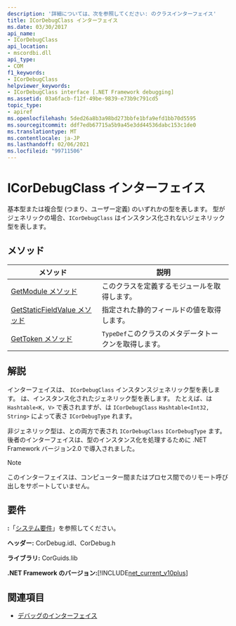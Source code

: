 ```yaml
---
description: '詳細については、次を参照してください: のクラスインターフェイス'
title: ICorDebugClass インターフェイス
ms.date: 03/30/2017
api_name:
- ICorDebugClass
api_location:
- mscordbi.dll
api_type:
- COM
f1_keywords:
- ICorDebugClass
helpviewer_keywords:
- ICorDebugClass interface [.NET Framework debugging]
ms.assetid: 03a6facb-f12f-49be-9839-e73b9c791cd5
topic_type:
- apiref
ms.openlocfilehash: 5ded26a8b3a98bd273bbfe1bfa9efd1bb70d5595
ms.sourcegitcommit: ddf7edb67715a5b9a45e3dd44536dabc153c1de0
ms.translationtype: MT
ms.contentlocale: ja-JP
ms.lasthandoff: 02/06/2021
ms.locfileid: "99711506"
---
```

# <a name="icordebugclass-interface"></a>ICorDebugClass インターフェイス

基本型または複合型 (つまり、ユーザー定義) のいずれかの型を表します。 型がジェネリックの場合、`ICorDebugClass` はインスタンス化されないジェネリック型を表します。  
  
## <a name="methods"></a>メソッド  
  
|メソッド|説明|  
|------------|-----------------|  
|[GetModule メソッド](icordebugclass-getmodule-method.md)|このクラスを定義するモジュールを取得します。|  
|[GetStaticFieldValue メソッド](icordebugclass-getstaticfieldvalue-method.md)|指定された静的フィールドの値を取得します。|  
|[GetToken メソッド](icordebugclass-gettoken-method.md)|`TypeDef`このクラスのメタデータトークンを取得します。|  
  
## <a name="remarks"></a>解説  

 インターフェイスは、 `ICorDebugClass` インスタンスジェネリック型を表します。 は、インスタンス化されたジェネリック型を表します。 たとえば、は `Hashtable<K, V>` で表されますが、は `ICorDebugClass` `Hashtable<Int32, String>` によって表さ `ICorDebugType` れます。  
  
 非ジェネリック型は、との両方で表され `ICorDebugClass` `ICorDebugType` ます。 後者のインターフェイスは、型のインスタンス化を処理するために .NET Framework バージョン2.0 で導入されました。  
  
> [!NOTE]
> このインターフェイスは、コンピューター間またはプロセス間でのリモート呼び出しをサポートしていません。  
  
## <a name="requirements"></a>要件  

 **:**「[システム要件](../../get-started/system-requirements.md)」を参照してください。  
  
 **ヘッダー:** CorDebug.idl、CorDebug.h  
  
 **ライブラリ:** CorGuids.lib  
  
 **.NET Framework のバージョン:**[!INCLUDE[net_current_v10plus](../../../../includes/net-current-v10plus-md.md)]  
  
## <a name="see-also"></a>関連項目

- [デバッグのインターフェイス](debugging-interfaces.md)
